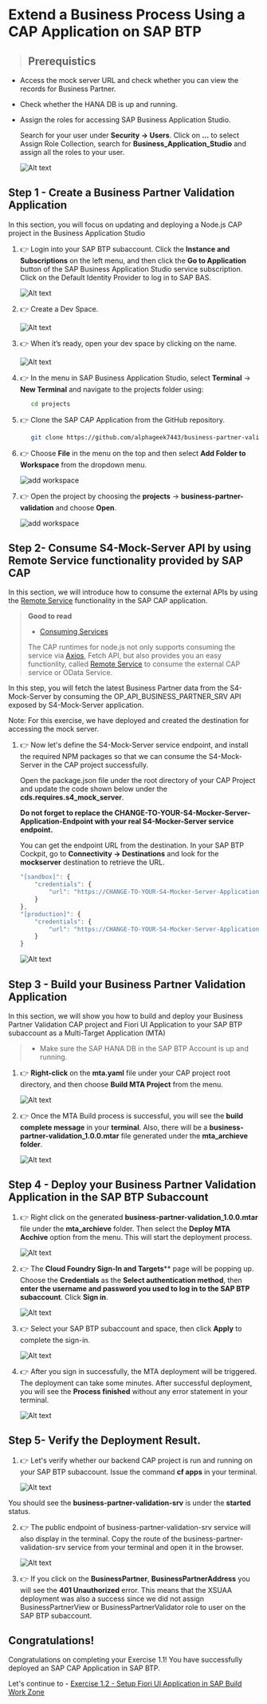 # Extend a Business Process Using a CAP Application on SAP BTP

>## Prerequistics 

- Access the mock server URL and check whether you can view the records for Business Partner.
- Check whether the HANA DB is up and running.
- Assign the roles for accessing SAP Business Application Studio. 
  
  Search for your user under **Security -> Users**. Click on **...** to select Assign Role Collection, search for **Business_Application_Studio** and assign all the roles to your user.

  ![Alt text](./images/pre-basrole.png)

 
## Step 1 - Create a Business Partner Validation Application

In this section, you will focus on updating and deploying a Node.js CAP project in the Business Application Studio

1. 👉 Login into your SAP BTP subaccount. Click the **Instance and Subscriptions** on the left menu, and then click the **Go to Application** button of the SAP Business Application Studio service subscription. Click on the Default Identity Provider to log in to SAP BAS.

    ![Alt text](./images/cap-dev-1.png)

2. 👉 Create a Dev Space.

    ![Alt text](./images/cap-dev-2.png)

3. 👉 When it’s ready, open your dev space by clicking on the name. 

    ![Alt text](./images/cap-dev-3.png)


4. 👉 In the menu in SAP Business Application Studio, select **Terminal** &rarr; **New Terminal** and navigate to the projects folder using:

   ```bash
      cd projects
   ```

5. 👉 Clone the SAP CAP Application from the GitHub repository. 

   ```bash
      git clone https://github.com/alphageek7443/business-partner-validation
   ```

6. 👉 Choose **File** in the menu on the top and then select **Add Folder to Workspace** from the dropdown menu.

    ![add workspace](./images/add_workspace.png)

7. 👉 Open the project by choosing the **projects** &rarr; **business-partner-validation** and choose **Open**.

    ![add workspace](./images/cap-dev-4.png)

## Step 2- Consume S4-Mock-Server API by using Remote Service functionality provided by SAP CAP

In this section, we will introduce how to consume the external APIs by using the [Remote Service](https://cap.cloud.sap/docs/guides/using-services#introduction) functionality in the SAP CAP application.

> **Good to read**
>
> - [Consuming Services](https://cap.cloud.sap/docs/guides/using-services)
>
> The CAP runtimes for node.js not only supports consuming the service via [Axios](https://axios-http.com/docs/intro), Fetch API, but also provides you an easy functionlity, called [Remote Service](https://cap.cloud.sap/docs/guides/using-services#introduction) to consume the external CAP service or OData Service.

In this step, you will fetch the latest Business Partner data from the S4-Mock-Server by consuming the OP_API_BUSINESS_PARTNER_SRV API exposed by S4-Mock-Server application.

Note: For this exercise, we have deployed and created the destination for accessing the mock server.


1. 👉 Now let's define the S4-Mock-Server service endpoint, and install the required NPM packages so that we can consume the S4-Mock-Server in the CAP project successfully.

    Open the package.json file under the root directory of your CAP Project and update the code shown below under the **cds.requires.s4_mock_server**. 

    **Do not forget to replace the CHANGE-TO-YOUR-S4-Mocker-Server-Application-Endpoint with your real S4-Mocker-Server service endpoint.**

    You can get the endpoint URL from the destination. In your SAP BTP Cockpit, go to **Connectivity -> Destinations** and look for the **mockserver** destination to retrieve the URL.

    ```node.js
    "[sandbox]": {
        "credentials": {
            "url": "https://CHANGE-TO-YOUR-S4-Mocker-Server-Application-Endpoint/op-api-business-partner-srv"
        }
    },
    "[production]": {
        "credentials": {
            "url": "https://CHANGE-TO-YOUR-S4-Mocker-Server-Application-Endpoint/op-api-business-partner-srv"
        }
    }
    ```
    ![Alt text](./images/external-url.png)

## Step 3 - Build your Business Partner Validation Application

In this section, we will show you how to build and deploy your Business Partner Validation CAP project and Fiori UI Application to your SAP BTP subaccount as a Multi-Target Application (MTA)

> - Make sure the SAP HANA DB in the SAP BTP Account is up and running. 

1. 👉 **Right-click** on the **mta.yaml** file under your CAP project root directory, and then choose **Build MTA Project** from the menu.

    ![Alt text](./images/cap-dev-41.png)

2. 👉 Once the MTA Build process is successful, you will see the **build complete message** in your **terminal**. Also, there will be a **business-partner-validation_1.0.0.mtar** file generated under the **mta_archieve folder**.

    ![Alt text](./images/cap-dev-75.png)

## Step 4 - Deploy your Business Partner Validation Application in the SAP BTP Subaccount

1. 👉 Right click on the generated **business-partner-validation_1.0.0.mtar** file under the **mta_archieve** folder. Then select the **Deploy MTA Acchive** option from the menu. This will start the deployment process.

    ![Alt text](./images/cap-dev-76.png)

2. 👉 The **Cloud Foundry **Sign-In** and Targets**** page will be popping up. Choose the **Credentials** as the **Select authentication method**, then **enter the username and password you used to log in to the SAP BTP subaccount**. Click **Sign in**.

    ![Alt text](./images/cap-dev-77.png)

3. 👉 Select your SAP BTP subaccount and space, then click **Apply** to complete the sign-in. 

    ![Alt text](./images/cap-dev-78.png)

4. 👉 After you sign in successfully, the MTA deployment will be triggered. The deployment can take some minutes. After successful deployment, you will see the **Process finished** without any error statement in your terminal.

    ![Alt text](./images/cap-dev-83.png)

## Step 5- Verify the Deployment Result. 

1. 👉 Let's verify whether our backend CAP project is run and running on your SAP BTP subaccount. Issue the command **cf apps** in your terminal. 

    ![Alt text](./images/cap-dev-84.png)

You should see the **business-partner-validation-srv** is under the **started** status. 

2. 👉 The public endpoint of business-partner-validation-srv service will also display in the terminal. Copy the route of the business-partner-validation-srv service from your terminal and open it in the browser.

    ![Alt text](./images/cap-dev-85.png)

3. 👉 If you click on the **BusinessPartner**, **BusinessPartnerAddress** you will see the **401 Unauthorized** error. This means that the XSUAA deployment was also a success since we did not assign BusinessPartnerView or BusinessPartnerValidator role to user on the SAP BTP subaccount.


## Congratulations!

Congratulations on completing your Exercise 1.1! You have successfully deployed an SAP CAP Application in SAP BTP.

Let's continue to - [Exercise 1.2 - Setup Fiori UI Application in SAP Build Work Zone](../ex1.2/README.md)

